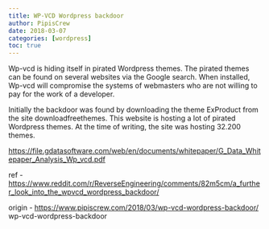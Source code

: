 ```yaml
---
title: WP-VCD Wordpress backdoor
author: PipisCrew
date: 2018-03-07
categories: [wordpress]
toc: true
---
```


Wp-vcd is hiding itself in pirated Wordpress themes. The pirated themes can be found on several websites via the
Google search. When installed, Wp-vcd will compromise the systems of webmasters who are not
willing to pay for the work of a developer.

Initially the backdoor was found by downloading the theme ExProduct from the site downloadfreethemes. This website is hosting a lot of pirated Wordpress themes. At the time of writing, the site was hosting 32.200 themes.

https://file.gdatasoftware.com/web/en/documents/whitepaper/G_Data_Whitepaper_Analysis_Wp_vcd.pdf

ref - https://www.reddit.com/r/ReverseEngineering/comments/82m5cm/a_further_look_into_the_wpvcd_wordpress_backdoor/

origin - https://www.pipiscrew.com/2018/03/wp-vcd-wordpress-backdoor/ wp-vcd-wordpress-backdoor